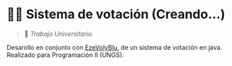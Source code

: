 # 📁📁 Sistema de votación (Creando...)

> :round_pushpin: _Trabajo Universitario._


Desarollo en conjunto con [EzeVolyBlu](https://github.com/EzeVolyBlu), de un sistema de votación en java. Realizado para Programación II (UNGS).
